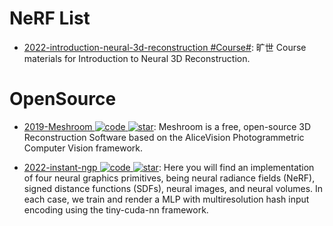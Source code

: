 # NeRF List

- [2022-introduction-neural-3d-reconstruction #Course#](https://github.com/megvii-research/introduction-neural-3d-reconstruction): 旷世 Course materials for Introduction to Neural 3D Reconstruction.

# OpenSource

- [2019-Meshroom ![code](https://ng-tech.icu/assets/code.svg) ![star](https://img.shields.io/github/stars/alicevision/Meshroom)](https://github.com/alicevision/Meshroom): Meshroom is a free, open-source 3D Reconstruction Software based on the AliceVision Photogrammetric Computer Vision framework.

- [2022-instant-ngp ![code](https://ng-tech.icu/assets/code.svg) ![star](https://img.shields.io/github/stars/NVlabs/instant-ngp)](https://github.com/NVlabs/instant-ngp): Here you will find an implementation of four neural graphics primitives, being neural radiance fields (NeRF), signed distance functions (SDFs), neural images, and neural volumes. In each case, we train and render a MLP with multiresolution hash input encoding using the tiny-cuda-nn framework.
